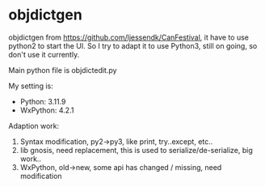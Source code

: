 # objdictgen
objdictgen from https://github.com/ljessendk/CanFestival, it have to use python2 to start the UI. So I try to adapt it to use Python3, still on going, so don't use it currently.


Main python file is objdictedit.py

My setting is:
- Python: 3.11.9
- WxPython: 4.2.1

Adaption work:
1. Syntax modification, py2->py3, like print, try..except, etc..
3. lib gnosis, need replacement, this is used to serialize/de-serialize, big work..
4. WxPython, old->new, some api has changed / missing, need modification


